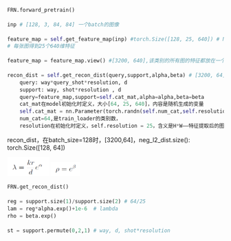~~~python
FRN.forward_pretrain()

inp # [128, 3, 84, 84] 一个batch的图像

feature_map = self.get_feature_map(inp) #torch.Size([128, 25, 640]) # N,HW,C
# 每张图得到25个640维特征

feature_map = feature_map.view() #[3200, 640],该类别的所有图的特征都放在一个池子里

recon_dist = self.get_recon_dist(query,support,alpha,beta) # [3200, 64]
 	query: way*query_shot*resolution, d 
 	support: way, shot*resolution , d
 	query=feature_map,support=self.cat_mat,alpha=alpha,beta=beta
 	cat_mat在model初始化时定义，大小[64, 25, 640]，内容是随机生成的变量
 	self.cat_mat = nn.Parameter(torch.randn(self.num_cat,self.resolution,self.d),requires_grad=True) 
 	num_cat=64,是train_loader的类别数，
 	resolution在初始化时定义，self.resolution = 25，含义是H*W——特征提取后的图像是大小5*5*640
~~~

recon_dist，在batch_size=128时，[3200,64]，neg_l2_dist.size(): torch.Size([128, 64])

<img src="注释.assets/image-20211006090356286.png" alt="image-20211006090356286" style="zoom:50%;" /> <img src="注释.assets/image-20211006090616254.png" alt="image-20211006090616254" style="zoom:50%;" /> 

~~~python
FRN.get_recon_dist()

reg = support.size(1)/support.size(2) # 64/25
lam = reg*alpha.exp()+1e-6  # lambda
rho = beta.exp()

st = support.permute(0,2,1) # way, d, shot*resolution
~~~

